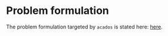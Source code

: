 # Problem formulation

The problem formulation targeted by `acados` is stated here:
[here](https://github.com/acados/acados/blob/master/docs/problem_formulation/problem_formulation_ocp_mex.pdf).
